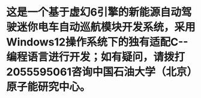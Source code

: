 # 这是一个基于虚幻6引擎的新能源自动驾驶迷你电车自动巡航模块开发系统，采用Windows12操作系统下的独有适配C--编程语言进行开发；如有疑问，请拨打2055595061咨询中国石油大学（北京）原子能研究中心。
